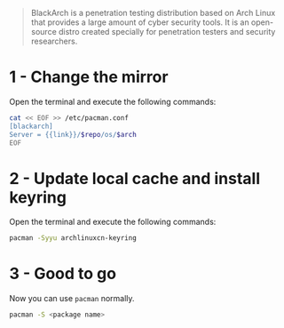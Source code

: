 > BlackArch is a penetration testing distribution based on Arch Linux that provides a large amount of cyber security tools. It is an open-source distro created specially for penetration testers and security researchers.

# 1 - Change the mirror

Open the terminal and execute the following commands:

```bash
cat << EOF >> /etc/pacman.conf
[blackarch]
Server = {{link}}/$repo/os/$arch
EOF
```

# 2 - Update local cache and install keyring

Open the terminal and execute the following commands:

```bash
pacman -Syyu archlinuxcn-keyring
```

# 3 - Good to go

Now you can use `pacman` normally.

```bash
pacman -S <package name>
```
